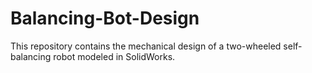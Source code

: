 # Balancing-Bot-Design
This repository contains the mechanical design of a two-wheeled self-balancing robot modeled in SolidWorks.
